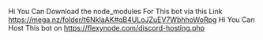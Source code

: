 Hi You Can Download the node_modules For This bot via this Link https://mega.nz/folder/t6NklaAK#qB4ULoJZuEV7WbhhoWoRpg
Hi You Can Host This bot on https://flexynode.com/discord-hosting.php
